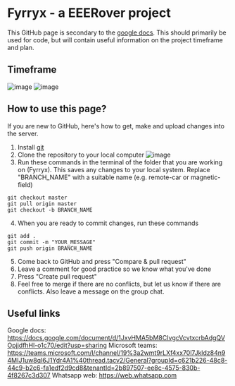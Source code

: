 # Fyrryx - a EEERover project

This GitHub page is secondary to the [google docs](https://docs.google.com/document/d/1JxvHMA5bM8CIvgcVcvtxcrbAdgQVOpjjdfhHl-o1c70/edit?usp=sharing). This should primarily be used for code, but will contain useful information on the project timeframe and plan.

## Timeframe

![image](https://github.com/saturn691/Fyrryx/assets/113542065/4d6d40f5-50d1-4c6e-a704-5d78e693fb94)
![image](https://github.com/saturn691/Fyrryx/assets/113542065/40281e09-33d9-4ecf-9007-517971ebe35e)

## How to use this page?

If you are new to GitHub, here's how to get, make and upload changes into the server.

1. Install [git](https://git-scm.com/book/en/v2/Getting-Started-Installing-Git)
2. Clone the repository to your local computer
![image](https://github.com/saturn691/Fyrryx/assets/113542065/d7d978fd-bf98-4dcf-bfde-b7700f0c0ab8)
3. Run these commands in the terminal of the folder that you are working on (Fyrryx). This saves any changes to your local system. Replace "BRANCH_NAME" with a suitable name (e.g. remote-car or magnetic-field)
```
git checkout master
git pull origin master
git checkout -b BRANCH_NAME
```
4. When you are ready to commit changes, run these commands
```
git add .
git commit -m "YOUR_MESSAGE"
git push origin BRANCH_NAME
```
5. Come back to GitHub and press "Compare & pull request"
6. Leave a comment for good practice so we know what you've done
7. Press "Create pull request"
8. Feel free to merge if there are no conflicts, but let us know if there are conflicts. Also leave a message on the group chat.

## Useful links

Google docs: https://docs.google.com/document/d/1JxvHMA5bM8CIvgcVcvtxcrbAdgQVOpjjdfhHl-o1c70/edit?usp=sharing
Microsoft teams: https://teams.microsoft.com/l/channel/19%3a2wmt9rLXf4xx70l7Jkldz84n94MIJ1uw8qI6J1Ydr4A1%40thread.tacv2/General?groupId=c621b226-48c8-44c9-b2c6-fa1edf2d9cd8&tenantId=2b897507-ee8c-4575-830b-4f8267c3d307
Whatsapp web: https://web.whatsapp.com
